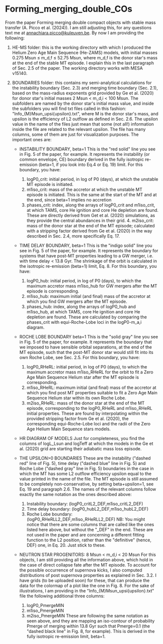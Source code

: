 # Forming_merging_double_COs
From the paper Forming merging double compact objects with stable mass transfer (A. Picco et al. (2024)). I am still adjusting this, for any questions text me at annachiara.picco@kuleuven.be. 
By now I am providing the following:

1. HE-MS folder: this is the working directory with which I produced the Helium Zero Age Main Sequence (He-ZAMS) models, with initial masses 0.275 Msun ≤ m_d,f ≤ 52.75 Msun, where m_d,f is the donor star's mass at the end of the stable MT episode. I explain this in the last paragraph of Sec. 2.5 of the paper. The working directory works with MESA v15140.
   
2. BOUNDARIES folder: this contains my semi-analytical calculations for the instability boundary (Sec. 2.3) and merging time boundary (Sec. 2.1), based on the mass-radius exponents grid provided by Ge et al. (2020) for donor star's initial masses 2 Msun < m_d,i < 100 Msun. The subfolders are named by the donor star's initial mass value, and inside the subfolders you will find txt files called in this fashion: "Info_{M}Msun_upsi{upsilon}.txt", where M is the donor star's mass, and upsilon is the efficiency of L2 outflow as defined in Sec. 2.6. The upsilon value in the name of the files just mean that some (not all!) information inside the file are related to the relevant upsilon. The file has many columns, some of them are just for visualization purposes. The important ones are:
   - INSTABILITY BOUNDARY, beta=1
     This is the "red solid" line you see in Fig. 5 of the paper, for example. It represents the instability (or common envelope, CE) boundary derived in the fully isotropic re-emission (beta=1, if you look into Eq.4 or Eq. 19) limit. For this boundary, you have:
      1. logP0_crit: initial period, in log of P0 (days), at which the unstable MT episode is initiated.
      2. m1iso_crit: mass of the accretor at which the unstable MT episode is initiated. This is the same at the start of the MT and at the end, since beta=1 implies no accretion
      3. phases_crit: index, along the arrays of logP0_crit and m1iso_crit, at which TAMS, core He ignition and core He depletion are found. These are directly derived from Get et al. (2020) simulations, as they provide the central abundances in their grid.          4. m2iso_crit: mass of the donor star at the end of the MT episode; calculated with a stripping factor derived from Ge et al. (2020) in the way described in Sec. 2.4, more specifically Eq. 17.
   
   - TIME DELAY BOUNDARY, beta=1
     This is the "indigo solid" line you see in Fig. 5 of the paper, for example. It represents the boundary for systems that have post-MT properties leading to a GW merger, i.e. with time delay < 13.8 Gyr. The shrinkage of the orbit is calculated in the isotropic re-emission (beta=1) limit, Eq. 8. For this boundary, you have:
      1. logP0_hub: initial period, in log of P0 (days), to which the maximum accretor mass m1iso_hub for GW mergers after the MT episode is corresponding.
      2. m1iso_hub: maximum initial (and final) mass of the accretor at which you find GW mergers after the MT episode.
      3. phases_hub: index, along the arrays of logP0_hub and m1iso_hub, at which TAMS, core He ignition and core He depletion are found. These are calculated by comparing the phases_crit with equi-Roche-Lobe loci in the logP0-m_a,i diagram.
   
   - ROCHE LOBE BOUNDARY beta=1
     This is the "solid gray" line you see in Fig. 5 of the paper, for example. It represents the boundary that we imposed to have sensible orbital separations, at the end of the MT episode, such that the post-MT donor star would still fit into its own Roche Lobe, see Sec. 2.5. For this boundary, you have:
      1. logP0_RHeRL: initial period, in log of P0 (days), to which the maximum accretor mass m1iso_RHeRL for the orbit to fit a Zero Age Main Sequence Helium star after the MT episode is corresponding.
      2. m1iso_RHeRL: maximum initial (and final) mass of the accretor at which you find post MT properties suitable to fit a  Zero Age Main Sequence Helium star within its own Roche Lobe.
      3. m2iso_RHeRL: mass of the donor star at the end of the MT episode, corresponding to the logP0_RHeRL and m1iso_RHeRL initial properties. These are found by interpolating within the provided stripping factor from Ge et al. (2020), the corresponding equi-Roche-Lobe loci and the radii of the Zero Age Helium Main Sequence stars models.
   
   - HR DIAGRAM OF MODELS
     Just for completeness, you find the columns of logL_Lsun and logTeff at which the models in the Ge et al. (2020) grid are starting their adiabatic mass loss episode.

   - THE UPSILON>0 BOUNDARIES
     These are the instability ("dashed red" line of Fig. 5), time delay ("dashed blue" line in Fig. 5) and Roche Lobe ("dashed gray" line in Fig. 5) boundaries in the case in which the MT has some L2 outflow efficiency upsilon equal to the value printed in the name of the file. The MT episode is still assumed to be completely non-conservative, by setting beta+upsilon=1, see Eq. 19 and paragraph 2.6. The names of the relevant columns follow exactly the same notation as the ones described above:
      1. Instability boundary: (logP0_critL2_DEF,m1iso_critL2_DEF)
      2. Time delay boundary: (logP0_hubL2_DEF,m1iso_hubL2_DEF)
      3. Roche Lobe boundary: (logP0_RHeRLL2_DEF,m1iso_RHeRLL2_DEF)
     NB: You might notice that there are some columns that are called like the ones listed here above, but without the "_DEF" in the end. These are not used in the paper and are concerning a different fitting function to the L2 position, rather than the "definitive" (hence, DEF) one, in Eq. 20. Just stick to these.

    - NEUTRON STAR PROGENITORS: 8 Msun < m_d,i < 20 Msun
     For this objects, I am still providing all the information above, which hold in the case of direct collapse fate after the MT episode. To account for the possible occurrence of supernova kicks, I also computed distributions of post supernova properties as explained in Sec. 3.2. I have grids (to be uploaded soon) for these, that can produce the data for the colormap of a plot like the one in Fig. 8. For the sake of illustrations, I am providing in the "Info_{M}Msun_upsi{upsilon}.txt" file the following additional three columns:
      1. logP0_PmergeMIN
      2. m1iso_PmergeMIN
      3. m2iso_PmergeMIN
     These are following the same notation as seen above, and they are mapping an iso-contour of probability Pmerge of merging within 13.8 Gyr such that Pmerge=0.1 (the "dashed black line" in Fig. 8, for example). This is derived in the fully isotropic re-emission limit, beta=1.
